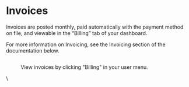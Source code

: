 # Invoices

Invoices are posted monthly, paid automatically with the payment method on file, and viewable in the “Billing” tab of your dashboard.&#x20;



For more information on Invoicing, see the Invoicing section of the documentation below.



<figure><img src="https://lh3.googleusercontent.com/C9vBcDkK5T2G7A494a9JfXYRzgU6EuDHl9ory3ercE3wArEoL6GNC8LpUe1Tl3ml9XlM3egIo7sqAEOgU98IgK0YuMwVhFMqvU7lcQQgI3khJ2C352O9RZ_PBieF6hefrg0x3SkCO0GZ4rO_CMy9_P1nXEl8Hw2Txf2xvam6C2rtAWJr4n1ZsdBWQptPlA" alt=""><figcaption><p>View invoices by clicking "Billing" in your user menu. </p></figcaption></figure>

\

